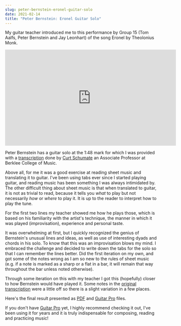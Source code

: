 ```yaml
---
slug: peter-bernstein-eronel-guitar-solo
date: 2021-02-14
title: "Peter Bernstein: Eronel Guitar Solo"
---
```


My guitar teacher introduced me to this performance by Group 15 (Tom Aalfs,
Peter Bernstein and Jay Leonhart) of the song Eronel by Theolonius Monk.

<iframe width="560" height="315" src="https://www.youtube-nocookie.com/embed/zVH9AIwGxO8" frameborder="0" allow="accelerometer; autoplay; clipboard-write; encrypted-media; gyroscope; picture-in-picture" allowfullscreen></iframe>

Peter Bernstein has a guitar solo at the 1:48 mark for which I was provided with a [transcription](original-transcription.pdf) done by [Curt Schumate](https://www.linkedin.com/in/curt-shumate-38a20a17/) an Associate Professor at Berklee College of Music.

Above all, for me it was a good exercise at reading sheet music and translating it to guitar. I've been using tabs ever since I started playing guitar, and reading music has been something I was always intimidated by. The other difficult thing about sheet music is that when translated to guitar, it is not as trivial to read, because it tells you *what* to play but not necessarily *how* or *where* to play it. It is up to the reader to interpret how to play the tune.

For the first two lines my teacher showed me how he plays those, which is based on his familiarity with the artist's technique, the manner in which it was played (improvisation), experience and personal taste.

It was overwhelming at first, but I quickly recognized the genius of Bernstein's unusual lines and ideas, as well as use of interesting dyads and chords in his solo. To know that this was an improvisation blows my mind. I embraced the challenge and decided to write down the tabs for the solo so that I can remember the lines better. Did the first iteration on my own, and got some of the notes wrong as I am so new to the rules of sheet music (e.g. if a note is marked as a sharp or a flat in a bar, it will remain that way throughout the bar unless noted otherwise). 

Through some iteration on this with my teacher I got this (hopefully) closer to how Bernstein would have played it. Some notes in the [original transcription](original-transcription.pdf) were a little off so there is a slight variation in a few places.

Here's the final result presented as [PDF](eronel-tab.pdf) and [Guitar Pro](eronel-tab.gp) files.

If you don't have [Guitar Pro](https://www.guitar-pro.com/) yet, I highly recommend checking it out, I've been using it for years and it is truly indispensable for composing, reading and practicing music!
